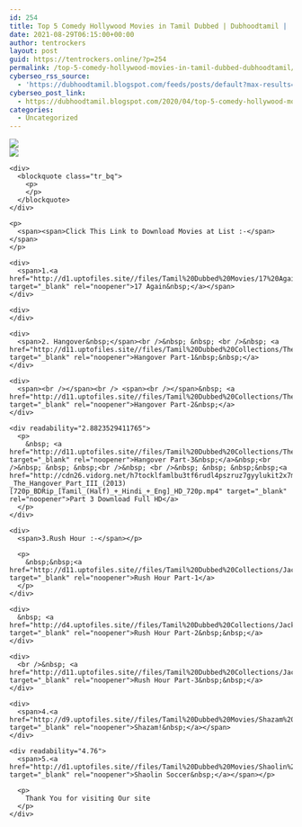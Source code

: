 ```yaml
---
id: 254
title: Top 5 Comedy Hollywood Movies in Tamil Dubbed | Dubhoodtamil |
date: 2021-08-29T06:15:00+00:00
author: tentrockers
layout: post
guid: https://tentrockers.online/?p=254
permalink: /top-5-comedy-hollywood-movies-in-tamil-dubbed-dubhoodtamil/
cyberseo_rss_source:
  - 'https://dubhoodtamil.blogspot.com/feeds/posts/default?max-results=150&start-index=301'
cyberseo_post_link:
  - https://dubhoodtamil.blogspot.com/2020/04/top-5-comedy-hollywood-movies-in-tamil.html
categories:
  - Uncategorized
---
```

<div class="media_block">
  <img src="https://img.youtube.com/vi/AbSyaq7LUt4/default.jpg" class="media_thumbnail" />
</div>

<div>
  <img src="https://lh6.googleusercontent.com/proxy/cyL8coLSjXpe7j6Umi2w2g4uS4122K912DWEpIzetg36aaOgnRZ7x6CYMV_KPux0BF1SxfqhBdhtjlVD" class="ff-og-image-inserted" />
</div>

<div>
  <p>
  </p>
  
  <p>
    </div> 
    
    <div>
      <blockquote class="tr_bq">
        <p>
        </p>
      </blockquote>
    </div>
    
    <p>
      <span><span>Click This Link to Download Movies at List :-</span></span>
    </p>
    
    <div>
      <span>1.<a href="http://d1.uptofiles.site//files/Tamil%20Dubbed%20Movies/17%20Again%20(2009)/17%20Again%20(640x360)/17%20Again%20HD.mp4" target="_blank" rel="noopener">17 Again&nbsp;</a></span>
    </div>
    
    <div>
    </div>
    
    <div>
      <span>2. Hangover&nbsp;</span><br />&nbsp; &nbsp; <br />&nbsp; <a href="http://d11.uptofiles.site//files/Tamil%20Dubbed%20Collections/The%20Hangover%20Trilogy%20Collections/The%20Hangover%20(2009)/Mp4%20HD%20(640x360)/The%20Hangover%20(2009)%20HD%20(640x360).mp4" target="_blank" rel="noopener">Hangover Part-1&nbsp;&nbsp;</a>
    </div>
    
    <div>
      <span><br /></span><br /> <span><br /></span>&nbsp; <a href="http://d11.uptofiles.site//files/Tamil%20Dubbed%20Collections/The%20Hangover%20Trilogy%20Collections/The%20Hangover%202%20(2011)/Mp4%20HD%20(640x360)/The%20Hangover%202%20(2011)%20HD%20(640x360).mp4" target="_blank" rel="noopener">Hangover Part-2&nbsp;</a>
    </div>
    
    <div readability="2.8823529411765">
      <p>
        &nbsp; <a href="http://d11.uptofiles.site//files/Tamil%20Dubbed%20Collections/The%20Hangover%20Trilogy%20Collections/The%20Hangover%203%20(2013)/Mp4%20HD%20(640x360)/The%20Hangover%203%20(2013)%20HD%20(640x360).mp4" target="_blank" rel="noopener">Hangover Part-3&nbsp;</a>&nbsp;<br />&nbsp; &nbsp; &nbsp;<br />&nbsp; <br />&nbsp; &nbsp; &nbsp;&nbsp;<a href="http://cdn26.vidorg.net/h7tocklfamlbu3tf6rudl4pszruz7gyylukit2x7m6warqt5yps4jng4oqta/TamilYogi.com_-_The_Hangover_Part_III_(2013)[720p_BDRip_[Tamil_(Half)_+_Hindi_+_Eng]_HD_720p.mp4" target="_blank" rel="noopener">Part 3 Download Full HD</a>
      </p>
    </div>
    
    <div>
      <span>3.Rush Hour :-</span></p> 
      
      <p>
        &nbsp;&nbsp;<a href="http://d11.uptofiles.site//files/Tamil%20Dubbed%20Collections/Jackie%20Chan%20Movie%20Collections/Rush%20Hour%20(1998)/Mp4%20HD%20(640x360)/Rush%20Hour%20(1998)%20HD%20(640x360).mp4" target="_blank" rel="noopener">Rush Hour Part-1</a>
      </p>
    </div>
    
    <div>
      &nbsp; <a href="http://d4.uptofiles.site//files/Tamil%20Dubbed%20Collections/Jackie%20Chan%20Movie%20Collections/Rush%20Hour%202%20(2001)/Mp4%20HD%20(640x360)/Rush%20Hour%202%20(2001)%20HD%20(640x360).mp4" target="_blank" rel="noopener">Rush Hour Part-2&nbsp;&nbsp;</a>
    </div>
    
    <div>
      <br />&nbsp; <a href="http://d11.uptofiles.site//files/Tamil%20Dubbed%20Collections/Jackie%20Chan%20Movie%20Collections/Rush%20Hour%203%20(2007)/Mp4%20HD%20(640x360)/Rush%20Hour%203%20(2007)%20HD%20(640x360).mp4" target="_blank" rel="noopener">Rush Hour Part-3&nbsp;&nbsp;</a>
    </div>
    
    <div>
      <span>4.<a href="http://d9.uptofiles.site//files/Tamil%20Dubbed%20Movies/Shazam%20(2019)/Shazam%20(640x360)/Shazam%202019%20HD.mp4" target="_blank" rel="noopener">Shazam!&nbsp;</a></span>
    </div>
    
    <div readability="4.76">
      <span>5.<a href="http://d1.uptofiles.site//files/Tamil%20Dubbed%20Movies/Shaolin%20Soccer%20(2001)/Shaolin%20Soccer%20(640x360)/Shaolin%20Soccer%20HD.mp4" target="_blank" rel="noopener">Shaolin Soccer&nbsp;</a></span></p> 
      
      <p>
        Thank You for visiting Our site
      </p>
    </div>